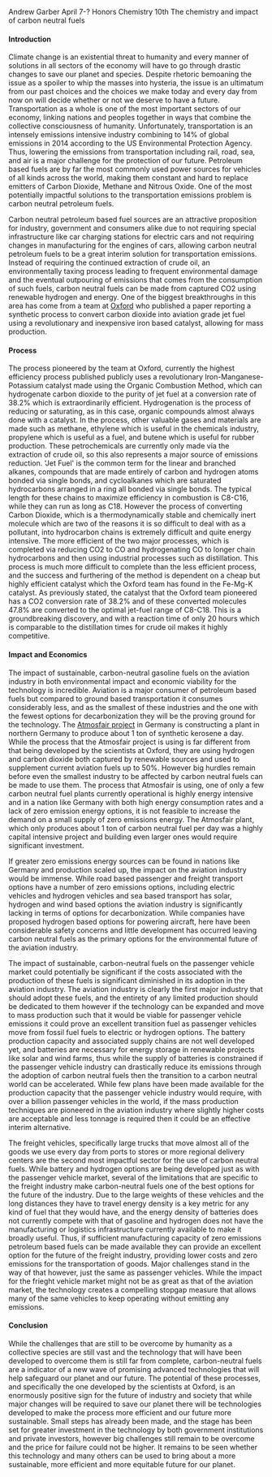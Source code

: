 Andrew Garber 
April 7-?
Honors Chemistry 10th
The chemistry and impact of carbon neutral fuels


#### Introduction

Climate change is an existential threat to humanity and every manner of solutions in all sectors of the economy  will have to go through drastic changes to save our planet and species. Despite rhetoric bemoaning the issue as a spoiler to whip the masses into hysteria, the issue is an ultimatum from our past choices and the choices we make today and every day from now on will decide whether or not we deserve to have a future. Transportation as a whole is one of the most important sectors of our economy, linking nations and peoples together in ways that combine the collective consciousness of humanity. Unfortunately, transportation is an intensely emissions intensive industry combining to 14% of global emissions in 2014 according to the US Environmental Protection Agency. Thus, lowering the emissions from transportation including rail, road, sea, and air is a major challenge for the protection of our future. Petroleum based fuels are by far the most commonly used power sources for vehicles of all kinds across the world, making them constant and hard to replace emitters of Carbon Dioxide, Methane and Nitrous Oxide. One of the most potentially impactful solutions to the transportation emissions problem is carbon neutral petroleum fuels. 

Carbon neutral petroleum based fuel sources are an attractive proposition for industry, government and consumers alike due to not requiring special infrastructure like car charging stations for electric cars and not requiring changes in manufacturing for the engines of cars, allowing carbon neutral petroleum fuels to be a great interim solution for transportation emissions. Instead of requiring the continued extraction of crude oil, an environmentally taxing process leading to frequent environmental damage and the eventual outpouring of emissions that comes from the consumption of such fuels, carbon neutral fuels can be made from captured CO2 using renewable hydrogen and energy. One of the biggest breakthroughs in this area has come from a team at [Oxford](https://www.nature.com/articles/s41467-020-20214-z) who published a paper reporting a synthetic process to convert carbon dioxide into aviation grade jet fuel using a revolutionary and inexpensive iron based catalyst, allowing for mass production. 


#### Process

The process pioneered by the team at Oxford, currently the highest efficiency process published publicly uses a revolutionary Iron-Manganese-Potassium catalyst made using the Organic Combustion Method, which can hydrogenate carbon dioxide to the purity of jet fuel at a conversion rate of 38.2% which is extraordinarily efficient. Hydrogenation is the process of reducing or saturating, as in this case, organic compounds almost always done with a catalyst. In the process, other valuable gases and materials are made such as methane, ethylene which is useful in the chemicals industry, propylene which is useful as a fuel, and butene which is useful for rubber production. These petrochemicals are currently only made via the extraction of crude oil, so this also represents a major source of emissions reduction. 'Jet Fuel' is the common term for the linear and branched alkanes, compounds that are made entirely of carbon and hydrogen atoms bonded via single bonds, and cycloalkanes which are saturated hydrocarbons arranged in a ring all bonded via single bonds. The typical length for these chains to maximize efficiency in combustion is C8-C16, while they can run as long as C18. However the process of converting Carbon Dioxide, which is a thermodynamically stable and chemically inert molecule which are two of the reasons it is so difficult to deal with as a pollutant, into hydrocarbon chains is extremely difficult and quite energy intensive. The more efficient of the two major processes, which is completed via reducing CO2 to CO and hydrogenating CO to longer chain hydrocarbons and then using industrial processes such as distillation. This process is much more difficult to complete than the less efficient process, and the success and furthering of the method is dependent on a cheap but highly efficient catalyst which the Oxford team has found in the Fe-Mg-K catalyst. As previously stated, the catalyst that the Oxford team pioneered has a CO2 conversion rate of 38.2% and of these converted molecules 47.8% are converted to the optimal jet-fuel range of C8-C18. This is a groundbreaking discovery, and with a reaction time of only 20 hours which is comparable to the distillation times for crude oil makes it highly competitive. 

#### Impact and Economics

The impact of sustainable, carbon-neutral gasoline fuels on the aviation industry in both environmental impact and economic viability for the technology is incredible. Aviation is a major consumer of petroleum based fuels but compared to ground based transportation it consumes considerably less, and as the smallest of these industries and the one with the fewest options for decarbonization they will be the proving ground for the technology. The [Atmosfair project](https://www.dw.com/en/sustainable-aviation-fuel-power-to-liquid/a-59398405) in Germany is constructing a plant in northern Germany to produce about 1 ton of synthetic kerosene a day. While the process that the Atmosfair project is using is far different from that being developed by the scientists at Oxford, they are using hydrogen and carbon dioxide both captured by renewable sources and used to supplement current aviation fuels up to 50%. However big hurdles remain before even the smallest industry to be affected by carbon neutral fuels can be made to use them. The process that Atmosfair is using, one of only a few carbon neutral fuel plants currently operational is highly energy intensive and in a nation like Germany with both high energy consumption rates and a lack of zero emission energy options, it is not feasible to increase the demand on a small supply of zero emissions energy. The Atmosfair plant, which only produces about 1 ton of carbon neutral fuel per day was a highly capital intensive project and building even larger ones would require significant investment. 

If greater zero emissions energy sources can be found in nations like Germany and production scaled up, the impact on the aviation industry would be immense. While road based passenger and freight transport options have a number of zero emissions options, including electric vehicles and hydrogen vehicles and sea based transport has solar, hydrogen and wind based options the aviation industry is significantly lacking in terms of options for decarbonization. While companies have proposed hydrogen based options for powering aircraft, here have been considerable safety concerns and little development has occurred leaving carbon neutral fuels as the primary options for the environmental future of the aviation industry.

The impact of sustainable, carbon-neutral fuels on the passenger vehicle market could potentially be significant if the costs associated with the production of these fuels is significant diminished in its adoption in the aviation industry. The aviation industry is clearly the first major industry that should adopt these fuels, and the entirety of any limited production should be dedicated to them however if the technology can be expanded and move to mass production such that it would be viable for passenger vehicle emissions it could prove an excellent transition fuel as passenger vehicles move from fossil fuel fuels to electric or hydrogen options. The battery production capacity and associated supply chains are not well developed yet, and batteries are necessary for energy storage in renewable projects like solar and wind farms, thus while the supply of batteries is constrained if the passenger vehicle industry can drastically reduce its emissions through the adoption of carbon neutral fuels then the transition to a carbon neutral world can be accelerated. While few plans have been made available for the production capacity that the passenger vehicle industry would require, with over a billion passenger vehicles in the world, if the mass production techniques are pioneered in the aviation industry where slightly higher costs are acceptable and less tonnage is required then it could be an effective interim alternative.

The freight vehicles, specifically large trucks that move almost all of the goods we use every day from ports to stores or more regional delivery centers are the second most impactful sector for the use of carbon neutral fuels. While battery and hydrogen options are being developed just as with the passenger vehicle market, several of the limitations that are specific to the freight industry make carbon-neutral fuels one of the best options for the future of the industry. Due to the large weights of these vehicles and the long distances they have to travel energy density is a key metric for any kind of fuel that they would have, and the energy density of batteries does not currently compete with that of gasoline and hydrogen does not have the manufacturing or logistics infrastructure currently available to make it broadly useful. Thus, if sufficient manufacturing capacity of zero emissions petroleum based fuels can be made available they can provide an excellent option for the future of the freight industry, providing lower costs and zero emissions for the transportation of goods. Major challenges stand in the way of that however, just the same as passenger vehicles. While the impact for the frieght vehicle market might not be as great as that of the aviation market, the technology creates a compelling stopgap measure that allows many of the same vehicles to keep operating without emitting any emissions.

#### Conclusion

While the challenges that are still to be overcome by humanity as a collective species are still vast and the technology that will have been developed to overcome them is still far from complete, carbon-neutral fuels are a indicator of a new wave of promising advanced technologies that will help safeguard our planet and our future. The potential of these processes, and specifically the one developed by the scientists at Oxford, is an enormously positive sign for the future of industry and society that while major changes will be required to save our planet there will be technologies developed to make the process more efficient and our future more sustainable. Small steps has already been made, and the stage has been set for greater investment in the technology by both government institutions and private investors, however big challenges still remain to be overcome and the price for failure could not be higher. It remains to be seen whether this technology and many others can be used to bring about a more sustainable, more efficient and more equitable future for our planet.
